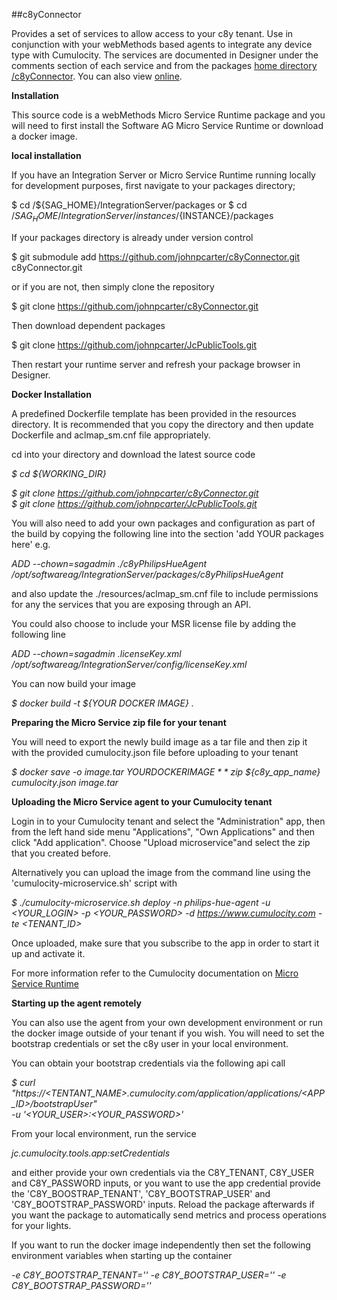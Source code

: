 ##c8yConnector

Provides a set of services to allow access to your c8y tenant. Use in conjunction with your webMethods based agents to integrate any device type with Cumulocity. 
The services are documented in Designer under the comments section of each service and from the packages [home directory /c8yConnector](http://localhost:5555/c8yConnectory). You can also view [online](https://raw.githack.com/johnpcarter/c8yConnector/main/pub/index.html).

**Installation**

This source code is a webMethods Micro Service Runtime package and you will need to first install the Software AG Micro Service Runtime or download a docker image.

**local installation**

If you have an Integration Server or Micro Service Runtime running locally for development purposes, first navigate to your packages directory;

$ cd /${SAG_HOME}/IntegrationServer/packages
or
$ cd /${SAG_HOME}/IntegrationServer/instances/${INSTANCE}/packages

If your packages directory is already under version control

$ git submodule add https://github.com/johnpcarter/c8yConnector.git c8yConnector.git

or if you are not, then simply clone the repository

$ git clone https://github.com/johnpcarter/c8yConnector.git

Then download dependent packages

$ git clone https://github.com/johnpcarter/JcPublicTools.git

Then restart your runtime server and refresh your package browser in Designer.

**Docker Installation**

A predefined Dockerfile template has been provided in the resources directory. It is recommended that you copy the directory
and then update Dockerfile and aclmap_sm.cnf file appropriately.

cd into your directory and download the latest source code

*$ cd ${WORKING_DIR}*  

*$ git clone https://github.com/johnpcarter/c8yConnector.git*  
*$ git clone https://github.com/johnpcarter/JcPublicTools.git*  

You will also need to add your own packages and configuration as part of the build by copying the following line into the section 'add YOUR packages here'
e.g.

*ADD --chown=sagadmin ./c8yPhilipsHueAgent /opt/softwareag/IntegrationServer/packages/c8yPhilipsHueAgent*  

and also update the ./resources/aclmap_sm.cnf file to include permissions for any the services that you are exposing through an API.

You could also choose to include your MSR license file by adding the following line

*ADD --chown=sagadmin .licenseKey.xml /opt/softwareag/IntegrationServer/config/licenseKey.xml*  

You can now build your image

*$ docker build -t ${YOUR DOCKER IMAGE} .*  

**Preparing the Micro Service zip file for your tenant**

You will need to export the newly build image as a tar file and then zip it with the provided cumulocity.json file before uploading to your tenant

*$ docker save -o image.tar ${YOUR DOCKER IMAGE}*  
*$ zip ${c8y_app_name} cumulocity.json image.tar*

**Uploading the Micro Service agent to your Cumulocity tenant**

Login in to your Cumulocity tenant and select the "Administration" app, then from the left hand side menu "Applications", "Own Applications" and then click "Add application". Choose "Upload microservice"and select the zip that you created before.

Alternatively you can upload the image from the command line using the 'cumulocity-microservice.sh' script with

*$ ./cumulocity-microservice.sh deploy -n philips-hue-agent -u <YOUR_LOGIN> -p <YOUR_PASSWORD> -d https://www.cumulocity.com -te <TENANT_ID>*  

Once uploaded, make sure that you subscribe to the app in order to start it up and activate it.

For more information refer to the Cumulocity documentation on [Micro Service Runtime](https://cumulocity.com/guides/microservice-sdk/concept/#microservice-runtime)

**Starting up the agent remotely**

You can also use the agent from your own development environment or run the docker image outside of your tenant if you wish.
You will need to set the bootstrap credentials or set the c8y user in your local environment.

You can obtain your bootstrap credentials via the following api call

*$ curl "https://<TENTANT_NAME>.cumulocity.com/application/applications/<APP_ID>/bootstrapUser" \
 -u '<YOUR_USER>:<YOUR_PASSWORD>'*

From your local environment, run the service

*jc.cumulocity.tools.app:setCredentials*  

and either provide your own credentials via the C8Y_TENANT, C8Y_USER and C8Y_PASSWORD inputs, or you want to use the app credential provide 
the 'C8Y_BOOSTRAP_TENANT', 'C8Y_BOOTSTRAP_USER' and 'C8Y_BOOTSTRAP_PASSWORD' inputs. Reload the package afterwards if you want the package to automatically 
send metrics and process operations for your lights.

If you want to run the docker image independently then set the following environment variables when starting up the container

*-e C8Y_BOOTSTRAP_TENANT=''*
*-e C8Y_BOOTSTRAP_USER=''*
*-e C8Y_BOOTSTRAP_PASSWORD=''*
